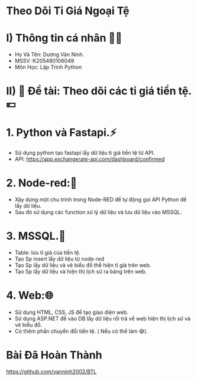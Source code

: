 # Theo Dõi Tỉ Giá Ngoại Tệ
# I) Thông tin cá nhân 🧑‍🎓
- Họ Và Tên: Dương Văn Ninh.
- MSSV :K205480106049
- Môn Học: Lập Trình Python

# II) 💼 Đề tài: Theo dõi các tỉ giá tiền tệ.💴
# 1. Python và Fastapi.⚡
- Sử dụng python tạo fastapi lấy dữ liệu tỉ giá tiền tệ từ API.
- API: https://app.exchangerate-api.com/dashboard/confirmed
# 2. Node-red:🛑
- Xây dựng một chu trình trong Node-RED để tự động gọi API Python để lấy dữ liệu.
- Sau đó sử dụng các function xử lý dữ liệu và lưu dữ liệu vào MSSQL.
# 3. MSSQL.📖
- Table: lưu tỉ giá của tiền tệ.
- Tạo Sp insert lấy dữ liệu từ node-red
- Tạo Sp lấy dữ liệu và vẽ biểu đồ thể hiện tỉ giá trên web.
- Tạo Sp lấy dữ liệu và hiện thị lịch sử ra bảng trên web.
# 4. Web:🌐
- Sử dụng HTML, CSS, JS để tạo giao diện web.
- Sử dụng ASP.NET để vào DB lấy dữ liệu rồi trả về web hiện thị lịch sử và vẽ biểu đồ.
- Có thêm phần chuyển đổi tiền tệ. ( Nếu có thể làm 😅).

# Bài Đã Hoàn Thành
https://github.com/vanninh2002/BTL
